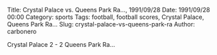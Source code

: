 Title: Crystal Palace vs. Queens Park Ra…, 1991/09/28
Date: 1991/09/28 00:00
Category: sports
Tags: football, football scores, Crystal Palace, Queens Park Ra…
Slug: crystal-palace-vs-queens-park-ra
Author: carbonero


Crystal Palace 2 - 2 Queens Park Ra…
